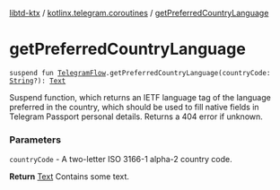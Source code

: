 [libtd-ktx](../index.md) / [kotlinx.telegram.coroutines](index.md) / [getPreferredCountryLanguage](./get-preferred-country-language.md)

# getPreferredCountryLanguage

`suspend fun `[`TelegramFlow`](../kotlinx.telegram.core/-telegram-flow/index.md)`.getPreferredCountryLanguage(countryCode: `[`String`](https://kotlinlang.org/api/latest/jvm/stdlib/kotlin/-string/index.html)`?): `[`Text`](https://tdlibx.github.io/td/docs/org/drinkless/td/libcore/telegram/TdApi.Text.html)

Suspend function, which returns an IETF language tag of the language preferred in the country,
which should be used to fill native fields in Telegram Passport personal details. Returns a 404
error if unknown.

### Parameters

`countryCode` - A two-letter ISO 3166-1 alpha-2 country code.

**Return**
[Text](https://tdlibx.github.io/td/docs/org/drinkless/td/libcore/telegram/TdApi.Text.html) Contains some text.

